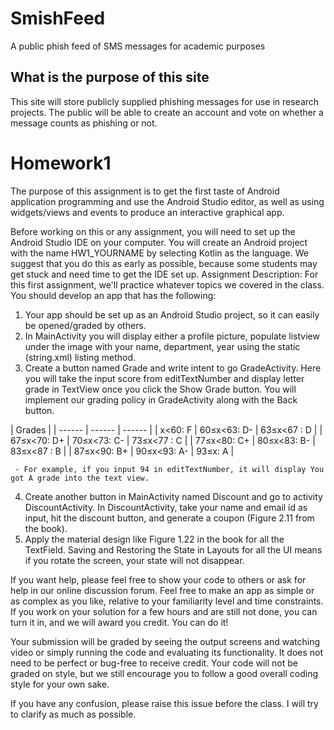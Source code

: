 # SmishFeed
A public phish feed of SMS messages for academic purposes

## What is the purpose of this site

This site will store publicly supplied phishing messages for use in research projects. The public will be able to create an account and vote on whether a message counts as phishing or not.

# Homework1

The purpose of this assignment is to get the first taste of Android application programming and use the 
Android Studio editor, as well as using widgets/views and events to produce an interactive graphical app.  
 
Before working on this or any assignment, you will need to set up the Android Studio IDE on your computer. You will create an Android project with the name HW1_YOURNAME by selecting Kotlin as the language. We suggest that you do this as early as possible, because some students may get stuck and need time to get the IDE set up. 
Assignment Description: 
For this first assignment, we'll practice whatever topics we covered in the class. You should develop an app that has the following: 

1. Your app should be set up as an Android Studio project, so it can easily be opened/graded by others. 
2. In MainActivity you will display either a profile picture, populate listview under the image with your name, department, year using the static (string.xml) listing method.
3. Create a button named Grade and write intent to go GradeActivity. Here you will take the input score from editTextNumber and display letter grade in TextView once you click the Show Grade button. You will implement our grading policy in GradeActivity along with the Back button.

|  <td colspan=3>Grades</td>  | 
| ------ | ------ | ------ |
| x<60: F | 60≤x<63: D- | 63≤x<67 : D |
| 67≤x<70: D+ |	70≤x<73: C- | 73≤x<77 : C |
| 77≤x<80: C+ | 80≤x<83: B- |	83≤x<87 : B |
| 87≤x<90: B+ | 90≤x<93: A- |	93≤x: A |

     - For example, if you input 94 in editTextNumber, it will display You got A grade into the text view.
4. Create another button in MainActivity named Discount and go to activity DiscountActivity. In DiscountActivity, take your name and email id as input, hit the discount button, and generate a coupon (Figure 2.11 from the book).
5. Apply the material design like Figure 1.22 in the book for all the TextField. Saving and Restoring the State in Layouts for all the UI means if you rotate the screen, your state will not disappear. 
  
If you want help, please feel free to show your code to others or ask for help in our online discussion forum. Feel free to make an app as simple or as complex as you like, relative to your familiarity level and time constraints. If you work on your solution for a few hours and are still not done, you can turn it in, and we will award you credit. You can do it! 
 

Your submission will be graded by seeing the output screens and watching video or  simply running the code and evaluating its functionality. It does not need to be perfect or bug-free to receive credit. Your code will not be graded on style, but we still encourage you to follow a good overall coding style for your own sake. 

If you have any confusion, please raise this issue before the class. I will try to clarify as much as possible. 
